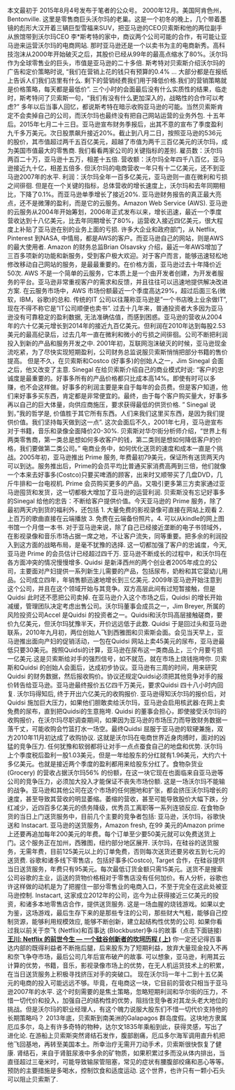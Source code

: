 本文最初于 2015年8月4号发布于笔者的公众号。
2000年12月。美国阿肯色州，Bentonville. 这里是零售商巨头沃尔玛的老巢。这是一个初冬的晚上，几个带着墨镜的彪形大汉开着三辆巨型雪福来SUV，把亚马逊的CEO贝索斯和他的两位副手从旅馆带到沃尔玛CEO 李*斯考特的家中，商议两个公司可能的合作，有可能让亚马逊来运营沃尔玛的电商网站.
那时亚马逊还是一个以卖书为主的电商新秀。高科技泡沫从2000年开始破灭之后，其股价已经从99年的最高点缩水了80%。沃尔玛作为全球零售业的巨头，市值是亚马逊的二十多倍.
斯考特对贝索斯介绍沃尔玛的广告和定价策略时说, “我们在营销上花的钱只有预算的0.4% … 大部分都是在报纸上告诉人们我们店里有什么. 剩下的营销经费我们用于降低价格.我们的营销策略就是价格策略，每天都是最低价”.
三个小时的会面最后没有什么实质性的结果，临走时，斯考特问了贝索斯一句，“我们有没有什么更加深入的，战略性的合作可以考虑?”
多年以后当事人回忆，都说斯考特在暗示收购亚马逊的可能。当然贝索斯肯定不会卖掉自己的公司，而沃尔玛也最终没有把自己网站运营的业务外包.
十五年后。2015年七月二十三日。亚马逊宣布财务季报后，出其不意的宣布了季度盈利九千多万美元。次日股票飙升接近20%。截止到八月二日，按照亚马逊的536元的股价，其市值超过两千五百亿美元，超越了市值为两千三百亿美元的沃尔玛，成为美国市值最大的零售商.
我们看看两家公司的关键指标的差别.
雇员数：沃尔玛两百二十万，亚马逊十五万，相差十五倍.
营收额：沃尔玛全年四千八百亿，亚马逊接近九十亿，相差五倍多. 但沃尔玛的电商营收一年只有十二亿美元，还不到亚马逊2007年的水平.
利润：沃尔玛全年一百多亿美元，亚马逊则一直在微利和亏损之间徘徊.
但是在一个关键的指标，总体营收的增长速度上，沃尔玛和去年同期相比，下降了0.1%。而亚马逊单季增长了接近20%.
亚马逊财务报告的真正最大亮点，还不是微薄的盈利，而是它的云服务。Amazon Web Service (AWS).
亚马逊的云服务从2004年开始筹划，2006年正式发布以来，增长迅速，最近一个季度营收达到十八亿美元，比去年同期增长了80%，运营收入接近四亿美元，很大程度上补贴了亚马逊在别的业务上面的亏损.
许多大企业和政府部门，从 Netflix, Pinterest 到NASA, 中情局，都是AWS的客户。而亚马逊自己的网站，则是AWS的最大使用者.
Amazon 的财务总监Brian Olsavsky 介绍，最近一年AWS增加了三百多项新的功能和新服务，受到客户极大欢迎。对于客户而言，能够迅速轻松地修改移动自己网站的服务，是最最重要的。在价格方面，亚马逊过去十年降价近50次.
AWS 不是一个简单的云服务，它本质上是一个由开发者创建，为开发者服务的平台。亚马逊非常重视客户的需求和反馈，并且往往可以迅速地提供解决改进方案.
在云服务市场中，AWS 市场份额最近一个季度高达29%，超过后面三名(微软，IBM，谷歌)的总和.
传统的IT 公司以往蔑称亚马逊是”一个书店晚上业余做IT”,现在不得不称它是”IT公司顺便也卖书”.
过去十几年来，普通投资者大多因为亚马逊没有可靠稳定的盈利数据, 无法准确估值，而感到困惑。亚马逊的营收从2004年的六十亿美元增长到2014年的接近九百亿美元。但利润在2010年达到每股2.53美元的最高纪录后，过去几年一直在微利和微小的亏损之间徘徊。公司不断把利润投入到新的产品和服务开发之中.
2001年初，互联网泡沫破灭的时候，亚马逊现金流吃紧，为了尽快实现短期盈利，公司财务总监说服贝索斯悄悄把部分书籍的售价提高。 但是不久，在贝索斯和Costco (好事多)的创始人之一，Jim Sinegal 会面之后，他又改变了主意.
Sinegal 在给贝索斯介绍自己的商业模式时说: “客户的忠诚度是最重要的。好事多所有的产品价格都只比成本高14%。即使有时可以多赚，也不会这样做。好事多的利润主要是来自于每年的会员费。但是客户知道，他们来好事多买东西，肯定都是非常便宜的。最终，由于每个客户购买量大，好事多再以自己的巨大体量，向供应商施压，要求获得最低的供货价格. ”
Sinegal 说到，”我的哲学是, 价值胜于其它所有东西。人们来我们这里买东西，是因为我们提供价值。我们坚持每天做到这一点”.
这次会面后不久，2001年七月，亚马逊宣布对于书籍，音乐和录像全面降价20-30%. 贝索斯对华尔街分析师介绍，“世界上有两类零售商，第一类总是想如何多收客户的钱，第二类则是想如何降低客户的价格，我们要做第二类公司。”
电商业务中，如何优化送货的速度和成本一直是个挑战。2005年初，亚马逊推出 Prime 服务, 年费最初79美元，保证所有送货两天内可以到达。服务推出后，Prime的会员平均比普通买家消费高两到三倍，他们就像一个本来去好事多(Costco)只要买啤酒的顾客，出来时又顺带买了几盘DVD，几斤牛排和一台电视机.
Prime 会员购买更多的产品，又吸引更多第三方卖家通过亚马逊囤货和发货，这一切都极大增加了亚马逊的运营利润.
贝索斯没有忘记好事多的Sinegal 给他的忠告：不断给客户提供价值。今天亚马逊的 Prime 服务，除了最初两天内到货的福利外，还包括 1. 大量免费的影视录像可直接在网站上观看 2. 上百万的歌曲直接在云端播放 3. 免费在云端备份照片。4. 可以从kindle的网上图书馆一个月借一本书.
对于亚马逊来说，除了自己已经接近垄断的电子书领域外，在影视录像和音乐市场占据一席之地，不让客户流失，同等重要。把多余的利润投入到这方面的战略布局，是毫不犹豫的选择.
这一切都加强了客户的忠诚度，今天, 亚马逊 Prime 的会员估计已经超过四千万.
亚马逊不断成长的过程中，和沃尔玛在各方面冲突的情况慢慢增多.
Quidsi 是新泽西州的两个创业者2005年成立的公司，主要面对产妇提供一系列新生儿需要的产品，包括尿布，奶粉和其它婴幼儿用品。公司成立四年，年销售额迅速地增长到三亿美元.
2009年亚马逊开始注意到这个公司，并且在这个领域开始与其竞争。双方高层此间有过短暂接触，但是Quidsi 此时还不愿把公司卖掉.
在亚马逊介入这个市场之后，Quidsi 的增长开始减缓，管理团队决定考虑出售公司。沃尔玛董事会成员之一，Jim Breyer, 所属的风险投资公司Accel 是Quidsi 的投资者之一。Quidsi和沃尔玛高层接触磋商，要价九亿美元，但沃尔玛犹豫半天，开价远远低于此数.
Quidsi 于是回过头和亚马逊联系，2010年九月初，两位创始人飞到西雅图和贝索斯会面。会见当天早上，亚马逊推出面向产妇的促销活动，一包在Quidsi 网站上卖45美元的尿布，亚马逊最低只要30美元。按照Quidsi的计算，亚马逊在尿布这一类商品上，三个月要亏损一亿美元.这是贝索斯给对手的强烈信号，如不就范，就在市场上烧钱拖垮你.
贝索斯和Quidsi 的创始人会面后，达成初步协议。亚马逊有三周的时间，用来研究Quidsi 的财务数据，然后报收购价。协议还规定Quidsi必须把其他竞争对手的报价转告给亚马逊。亚马逊最终报价五亿四千万美元，要求Quidsi 四十八小时内回复. 沃尔玛得知后, 终于开出六亿美元的收购报价.
亚马逊得知沃尔玛的报价后，对Quidsi 施加巨大压力，如果他们胆敢卖给沃尔玛，亚马逊会启用核武器:在网上卖免费的尿布，直到把Quidsi的生意拖垮.
Quidsi 的董事会担心，即使接受沃尔玛的收购报价，在沃尔玛尽职调查期间，如果因为亚马逊的市场压力而导致财务数据一落千丈，可能收购会竹篮打水一场空。最终Quidsi 屈服于亚马逊的软硬兼施，双方2010年11月初达成了收购协议.
这就是沃尔玛在电商世界近身肉搏时，面对的凶猛的竞争压力. 任何犹豫和软弱都将让对手一点点蚕食自己的地盘和优势.
沃尔玛 上个季度税后盈利一股1.03美元，但是一年给股东的分红就有1.96美元，大约六十多亿美元。也就是接近两个季度的盈利都用来给股东分红了。食物杂货业(Grocery) 的营收占据沃尔玛56% 的份额，在这一块它现在也面临来自亚马逊等公司的竞争压力，必须加大投入才能保证不丧失市场份额.
这是一场沃尔玛不能输的战争。亚马逊和其他公司在这个市场的任何圈地和扩张，都会挤压沃尔玛增长的速度，甚至导致其营收的明显萎缩。萎缩的营收，甚至可能导致股价大幅下跌，分红减少，近四百多亿美元的债务降级，优秀员工离职等一系列连锁反应.
在食物杂货的当日上门送货服务中，目前几个主要的竞争者包括: 亚马逊，沃尔玛，谷歌快送和 Instacart.
亚马逊的送货服务，Amazon fresh, 在99 美元的Amazon prime 上还要再追加每年200美元的年费。每个订单至少要50美元就可以免费送货上门。这个服务正在加州，西雅图，纽约部分地区展开.
沃尔玛，在硅谷的送货服务，无需年费，目前125美元以上的订单免费，否则每次送货还要另收五到七元的送货费.
谷歌和诸多线下零售店，包括好事多(Costco), Target 合作，在硅谷提供当日送货服务，年费只有95美元。每次最低订货金额只需15美元。送货不是搜索公司谷歌的主业，运送的货物价格相对于零售店没有任何加价。有人分析，谷歌也许这样做的动机是为了把握住一部分零售业的电商入口，不至于完全在这此处被亚马逊控制.
Instacart, 这家成立2012年的公司，迄今为止获得接近三亿美元的投资，和诸多本地零售店合作，提供送货服务.
这是一场血腥的烧钱游戏。如果以史为鉴，这场游戏，最后生存下来的是那些专注的公司，那些财大气粗，能够自己控制货源，能够利用规模效应, 能够不断创新，建立起结构性优势的公司.
如果你看过我以前关于奈飞 (Netflix)和百事达 (Blockbuster)争斗的故事（点击下面链接)
**[王川: Netflix 的前世今生 — 一个硅谷创新者的坎坷历程 ( 上)](https://chuan.us/archives/<https:/chuan.us/archives/488>)**
你一定还记得百事达内部的既得利益者不断拖后腿，后来股东为了短期利益，放弃大量现金投入不再和奈飞争夺市场，最后公司几年后宣布破产的故事.
可以想象，亚马逊，利用其云计算的优势，书籍，音乐，影视录像市场上的优势，在无人机运货技术上的积累，在当日送货服务上积极寻找挤压对手的突破口。
现在沃尔玛一年十二到十五亿美元的电商的投入可能远远不够。毕竟，在电商这一块，它目前的营收只相当于亚马逊2007年的水平.
这个时刻需要的是焦土策略，忽略短期利润和华尔街的压力，不惜一切代价和投入，加强自己的结构性的优势，阻挡住竞争者对其龙头老大地位的挑战。但是沃尔玛的职业经理人，有这个魄力说服大股东们不惜一切代价支持他的长期策略吗？
2013年底，贝索斯到南美洲的Galapagos 群岛度假。这块地方隶属厄瓜多尔，岛上有许多奇特的物种，达尔文1835年乘船到此，获得灵感，写出了进化论.
在游船上贝索斯突然肾结石发作，腹部剧痛，厄瓜多尔海军调用直升机把他飞回基地，再转至美国本土。所幸治疗无需开刀动手术，贝索斯很快恢复了健康.
肾结石，来自于肾脏尿液中多余的矿物质，如果积累过多而没从体内排出，当直径超过三毫米时，可能导致输尿管阻塞，常见的症状有腰腹部绞痛和恶心等等。预防的主要措施是多喝水，控制饮食和适度运动.
这个世界，也许只有一颗小石头可以阻止贝索斯了.

